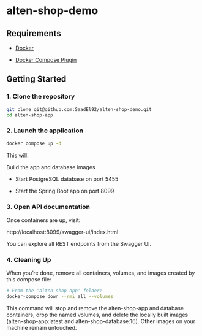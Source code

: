 # alten-shop-demo

## Requirements

- [Docker](https://docs.docker.com/get-docker/)

- [Docker Compose Plugin](https://docs.docker.com/compose/install/linux/)

## Getting Started

### 1. Clone the repository

```sh
git clone git@github.com:SaadEl92/alten-shop-demo.git
cd alten-shop-app
```

### 2. Launch the application

```sh
docker compose up -d
```

This will:

Build the app and database images

- Start PostgreSQL database on port 5455

- Start the Spring Boot app on port 8099

### 3. Open API documentation

Once containers are up, visit:

http://localhost:8099/swagger-ui/index.html

You can explore all REST endpoints from the Swagger UI.

### 4. Cleaning Up

When you’re done, remove all containers, volumes, and images created by this compose file:

```sh
# From the 'alten-shop app' folder:
docker-compose down --rmi all --volumes
```

This command will stop and remove the alten-shop-app and database containers, drop the named volumes, and delete the locally built images (alten-shop-app:latest and alten-shop-database:16). Other images on your machine remain untouched.